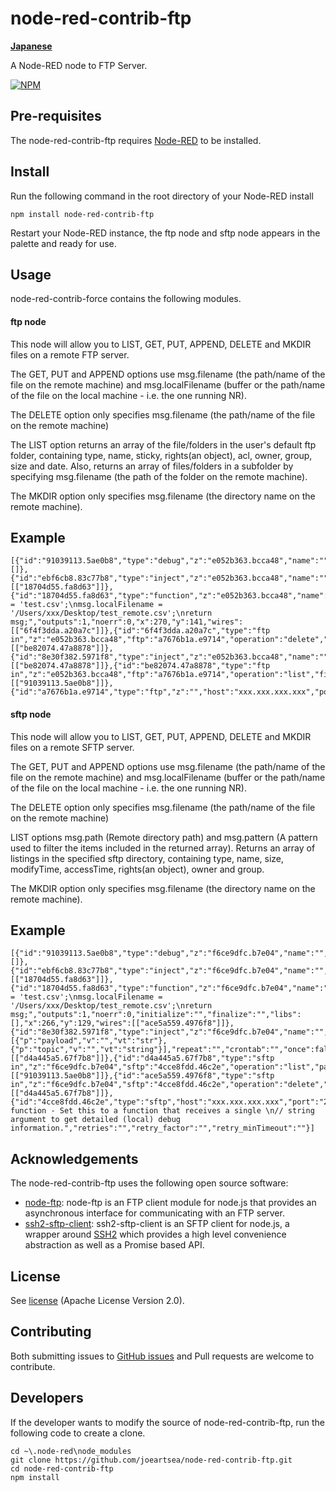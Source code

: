 node-red-contrib-ftp
========================

[**Japanese**](./README_ja.md)

A Node-RED node to FTP Server.

[![NPM](https://nodei.co/npm/node-red-contrib-ftp.png?downloads=true)](https://nodei.co/npm/node-red-contrib-ftp/)

Pre-requisites
-------

The node-red-contrib-ftp requires <a href="http://nodered.org" target="_new">Node-RED</a> to be installed.


Install
-------

Run the following command in the root directory of your Node-RED install

    npm install node-red-contrib-ftp

Restart your Node-RED instance, the ftp node and sftp node appears in the palette and ready for use.


Usage
-------

node-red-contrib-force contains the following modules.

#### ftp node

This node will allow you to LIST, GET, PUT, APPEND, DELETE and MKDIR files on a remote FTP server.

The GET, PUT and APPEND options use msg.filename (the path/name of the file on the remote machine) and msg.localFilename (buffer or the path/name of the file on the local machine - i.e. the one running NR).

The DELETE option only specifies msg.filename (the path/name of the file on the remote machine)

The LIST option returns an array of the file/folders in the user's default ftp folder, containing
type, name, sticky, rights(an object), acl, owner, group, size and date. Also, returns an array of files/folders in a subfolder by specifying msg.filename (the path of the folder on the remote machine).

The MKDIR option only specifies msg.filename (the directory name on the remote machine).

Example
---------

```
[{"id":"91039113.5ae0b8","type":"debug","z":"e052b363.bcca48","name":"","active":true,"console":"false","complete":"payload","x":494,"y":72,"wires":[]},{"id":"ebf6cb8.83c77b8","type":"inject","z":"e052b363.bcca48","name":"","topic":"","payload":"","payloadType":"none","repeat":"","crontab":"","once":false,"x":114,"y":141,"wires":[["18704d55.fa8d63"]]},{"id":"18704d55.fa8d63","type":"function","z":"e052b363.bcca48","name":"","func":"msg.filename = 'test.csv';\nmsg.localFilename = '/Users/xxx/Desktop/test_remote.csv';\nreturn msg;","outputs":1,"noerr":0,"x":270,"y":141,"wires":[["6f4f3dda.a20a7c"]]},{"id":"6f4f3dda.a20a7c","type":"ftp in","z":"e052b363.bcca48","ftp":"a7676b1a.e9714","operation":"delete","filename":"","localFilename":"","name":"","x":440,"y":143,"wires":[["be82074.47a8878"]]},{"id":"8e30f382.5971f8","type":"inject","z":"e052b363.bcca48","name":"","topic":"","payload":"","payloadType":"none","repeat":"","crontab":"","once":false,"x":108,"y":67,"wires":[["be82074.47a8878"]]},{"id":"be82074.47a8878","type":"ftp in","z":"e052b363.bcca48","ftp":"a7676b1a.e9714","operation":"list","filename":"","localFilename":"","name":"","x":276,"y":68,"wires":[["91039113.5ae0b8"]]},{"id":"a7676b1a.e9714","type":"ftp","z":"","host":"xxx.xxx.xxx.xxx","port":"21","secureOptions":"","user":"username","connTimeout":"","pasvTimeout":"","keepalive":""}]
```

#### sftp node

This node will allow you to LIST, GET, PUT, APPEND, DELETE and MKDIR files on a remote SFTP server.

The GET, PUT and APPEND options use msg.filename (the path/name of the file on the remote machine) and msg.localFilename (buffer or the path/name of the file on the local machine - i.e. the one running NR).

The DELETE option only specifies msg.filename (the path/name of the file on the remote machine)

LIST options msg.path (Remote directory path) and msg.pattern (A pattern used to filter the items included in the returned array).  Returns an array of listings in the specified sftp directory, containing type, name, size, modifyTime, accessTime, rights(an object), owner and group.

The MKDIR option only specifies msg.filename (the directory name on the remote machine).

Example
---------

```
[{"id":"91039113.5ae0b8","type":"debug","z":"f6ce9dfc.b7e04","name":"","active":true,"tosidebar":true,"console":false,"complete":"payload","statusVal":"","statusType":"auto","x":490,"y":55,"wires":[]},{"id":"ebf6cb8.83c77b8","type":"inject","z":"f6ce9dfc.b7e04","name":"","repeat":"","crontab":"","once":false,"topic":"","payload":"","payloadType":"none","x":110,"y":129,"wires":[["18704d55.fa8d63"]]},{"id":"18704d55.fa8d63","type":"function","z":"f6ce9dfc.b7e04","name":"","func":"msg.filename = 'test.csv';\nmsg.localFilename = '/Users/xxx/Desktop/test_remote.csv';\nreturn msg;","outputs":1,"noerr":0,"initialize":"","finalize":"","libs":[],"x":266,"y":129,"wires":[["ace5a559.4976f8"]]},{"id":"8e30f382.5971f8","type":"inject","z":"f6ce9dfc.b7e04","name":"","props":[{"p":"payload","v":"","vt":"str"},{"p":"topic","v":"","vt":"string"}],"repeat":"","crontab":"","once":false,"topic":"","payload":"","payloadType":"str","x":104,"y":55,"wires":[["d4a445a5.67f7b8"]]},{"id":"d4a445a5.67f7b8","type":"sftp in","z":"f6ce9dfc.b7e04","sftp":"4cce8fdd.46c2e","operation":"list","path":"./","pattern":"","filename":"","localFilename":"","name":"","x":267,"y":55,"wires":[["91039113.5ae0b8"]]},{"id":"ace5a559.4976f8","type":"sftp in","z":"f6ce9dfc.b7e04","sftp":"4cce8fdd.46c2e","operation":"delete","path":"","pattern":"","filename":"","localFilename":"","name":"","x":431,"y":129,"wires":[["d4a445a5.67f7b8"]]},{"id":"4cce8fdd.46c2e","type":"sftp","host":"xxx.xxx.xxx.xxx","port":"22","forceIPv4":false,"forceIPv6":false,"username":"username","privateKey":"","readyTimeout":"","strictVendor":true,"debug":"// function - Set this to a function that receives a single \n// string argument to get detailed (local) debug information.","retries":"","retry_factor":"","retry_minTimeout":""}]
```

Acknowledgements
----------------

The node-red-contrib-ftp uses the following open source software:

- [node-ftp](https://github.com/mscdex/node-ftp): node-ftp is an FTP client module for node.js that provides an asynchronous interface for communicating with an FTP server.
- [ssh2-sftp-client](https://github.com/theophilusx/ssh2-sftp-client): ssh2-sftp-client is an SFTP client for node.js, a wrapper around [SSH2](https://github.com/mscdex/ssh2) which provides a high level convenience abstraction as well as a Promise based API.

License
-------

See [license](https://github.com/joeartsea/node-red-contrib-ftp/blob/master/LICENSE) (Apache License Version 2.0).

Contributing
-------

Both submitting issues to [GitHub issues](https://github.com/joeartsea/node-red-contrib-ftp/issues) and Pull requests are welcome to contribute.


Developers
-------

If the developer wants to modify the source of node-red-contrib-ftp, run the following code to create a clone.

```
cd ~\.node-red\node_modules
git clone https://github.com/joeartsea/node-red-contrib-ftp.git
cd node-red-contrib-ftp
npm install
```
